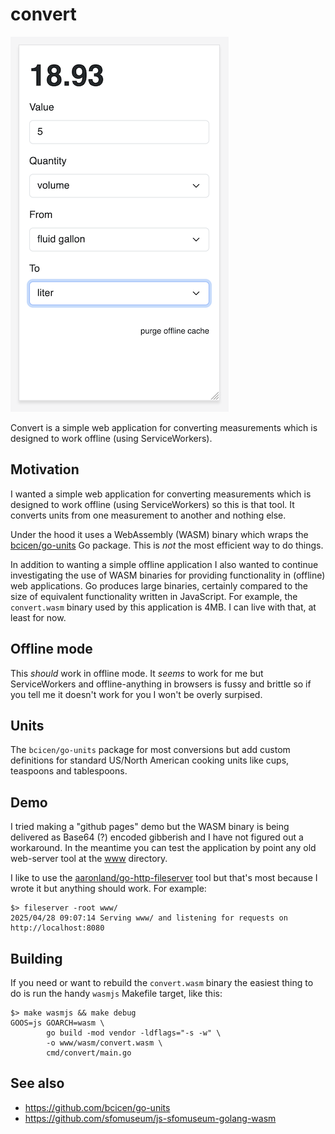 # convert

![](docs/images/convert-example.png)

Convert is a simple web application for converting measurements which is designed to work offline (using ServiceWorkers).

## Motivation

I wanted a simple web application for converting measurements which is designed to work offline (using ServiceWorkers) so this is that tool. It converts units from one measurement to another and nothing else.

Under the hood it uses a WebAssembly (WASM) binary which wraps the [bcicen/go-units](https://github.com/bcicen/go-units) Go package. This is _not_ the most efficient way to do things.

In addition to wanting a simple offline application I also wanted to continue investigating the use of WASM binaries for providing functionality in (offline) web applications. Go produces large binaries, certainly compared to the size of equivalent functionality written in JavaScript. For example, the `convert.wasm` binary used by this application is 4MB. I can live with that, at least for now.

## Offline mode

This _should_ work in offline mode. It _seems_ to work for me but ServiceWorkers and offline-anything in browsers is fussy and brittle so if you tell me it doesn't work for you I won't be overly surpised.

## Units

The `bcicen/go-units` package for most conversions but add custom definitions for standard US/North American cooking units like cups, teaspoons and tablespoons.

## Demo

I tried making a "github pages" demo but the WASM binary is being delivered as Base64 (?) encoded gibberish and I have not figured out a workaround. In the meantime you can test the application by point any old web-server tool at the [www](www) directory.

I like to use the [aaronland/go-http-fileserver](https://github.com/aaronland/go-http-fileserver) tool but that's most because I wrote it but anything should work. For example:

```
$> fileserver -root www/
2025/04/28 09:07:14 Serving www/ and listening for requests on http://localhost:8080
```

## Building

If you need or want to rebuild the `convert.wasm` binary the easiest thing to do is run the handy `wasmjs` Makefile target, like this:

```
$> make wasmjs && make debug
GOOS=js GOARCH=wasm \
		go build -mod vendor -ldflags="-s -w" \
		-o www/wasm/convert.wasm \
		cmd/convert/main.go
```

## See also

* https://github.com/bcicen/go-units
* https://github.com/sfomuseum/js-sfomuseum-golang-wasm